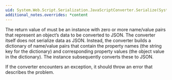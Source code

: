 ```yaml
---
uid: System.Web.Script.Serialization.JavaScriptConverter.Serialize(System.Object,System.Web.Script.Serialization.JavaScriptSerializer)
additional_notes.overrides: *content
---
```


<p>The return value of <xref href="System.Web.Script.Serialization.JavaScriptConverter.Serialize(System.Object,System.Web.Script.Serialization.JavaScriptSerializer)"></xref> must be an <xref href="System.Collections.Generic.IDictionary`2"></xref> instance with zero or more name/value pairs that represent an object’s data to be converted to JSON. The converter itself does not serialize data as JSON. Instead, the converter builds a dictionary of name/value pairs that contain the property names (the string key for the dictionary) and corresponding property values (the object value in the dictionary). The <xref href="System.Web.Script.Serialization.JavaScriptSerializer"></xref> instance subsequently converts these to JSON.  
  
 If the converter encounters an exception, it should throw an <xref href="System.InvalidOperationException"></xref> error that describes the problem.</p>


